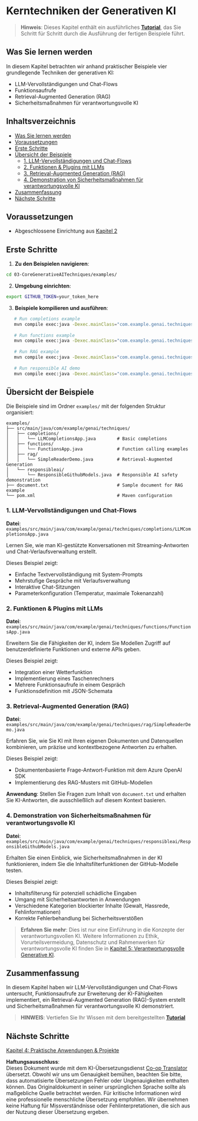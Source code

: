 <!--
CO_OP_TRANSLATOR_METADATA:
{
  "original_hash": "0a27b17f64f598a80b72d93b98b7ed04",
  "translation_date": "2025-07-21T15:18:09+00:00",
  "source_file": "03-CoreGenerativeAITechniques/README.md",
  "language_code": "de"
}
-->
# Kerntechniken der Generativen KI

>**Hinweis**: Dieses Kapitel enthält ein ausführliches [**Tutorial**](./TUTORIAL.md), das Sie Schritt für Schritt durch die Ausführung der fertigen Beispiele führt.

## Was Sie lernen werden
In diesem Kapitel betrachten wir anhand praktischer Beispiele vier grundlegende Techniken der generativen KI:
- LLM-Vervollständigungen und Chat-Flows
- Funktionsaufrufe
- Retrieval-Augmented Generation (RAG)
- Sicherheitsmaßnahmen für verantwortungsvolle KI

## Inhaltsverzeichnis

- [Was Sie lernen werden](../../../03-CoreGenerativeAITechniques)
- [Voraussetzungen](../../../03-CoreGenerativeAITechniques)
- [Erste Schritte](../../../03-CoreGenerativeAITechniques)
- [Übersicht der Beispiele](../../../03-CoreGenerativeAITechniques)
  - [1. LLM-Vervollständigungen und Chat-Flows](../../../03-CoreGenerativeAITechniques)
  - [2. Funktionen & Plugins mit LLMs](../../../03-CoreGenerativeAITechniques)
  - [3. Retrieval-Augmented Generation (RAG)](../../../03-CoreGenerativeAITechniques)
  - [4. Demonstration von Sicherheitsmaßnahmen für verantwortungsvolle KI](../../../03-CoreGenerativeAITechniques)
- [Zusammenfassung](../../../03-CoreGenerativeAITechniques)
- [Nächste Schritte](../../../03-CoreGenerativeAITechniques)

## Voraussetzungen

- Abgeschlossene Einrichtung aus [Kapitel 2](../../../02-SetupDevEnvironment)

## Erste Schritte

1. **Zu den Beispielen navigieren**: 
```bash
cd 03-CoreGenerativeAITechniques/examples/
```
2. **Umgebung einrichten**: 
```bash
export GITHUB_TOKEN=your_token_here
```
3. **Beispiele kompilieren und ausführen**:
```bash
   # Run completions example
   mvn compile exec:java -Dexec.mainClass="com.example.genai.techniques.completions.LLMCompletionsApp"
   
   # Run functions example  
   mvn compile exec:java -Dexec.mainClass="com.example.genai.techniques.functions.FunctionsApp"
   
   # Run RAG example
   mvn compile exec:java -Dexec.mainClass="com.example.genai.techniques.rag.SimpleReaderDemo"
   
   # Run responsible AI demo
   mvn compile exec:java -Dexec.mainClass="com.example.genai.techniques.responsibleai.ResponsibleGithubModels"
   ```

## Übersicht der Beispiele

Die Beispiele sind im Ordner `examples/` mit der folgenden Struktur organisiert:

```
examples/
├── src/main/java/com/example/genai/techniques/
│   ├── completions/
│   │   └── LLMCompletionsApp.java        # Basic completions 
│   ├── functions/
│   │   └── FunctionsApp.java             # Function calling examples
│   ├── rag/
│   │   └── SimpleReaderDemo.java         # Retrieval-Augmented Generation
│   └── responsibleai/
│       └── ResponsibleGithubModels.java  # Responsible AI safety demonstration
├── document.txt                          # Sample document for RAG example
└── pom.xml                               # Maven configuration
```

### 1. LLM-Vervollständigungen und Chat-Flows
**Datei**: `examples/src/main/java/com/example/genai/techniques/completions/LLMCompletionsApp.java`

Lernen Sie, wie man KI-gestützte Konversationen mit Streaming-Antworten und Chat-Verlaufsverwaltung erstellt.

Dieses Beispiel zeigt:
- Einfache Textvervollständigung mit System-Prompts
- Mehrstufige Gespräche mit Verlaufsverwaltung
- Interaktive Chat-Sitzungen
- Parameterkonfiguration (Temperatur, maximale Tokenanzahl)

### 2. Funktionen & Plugins mit LLMs
**Datei**: `examples/src/main/java/com/example/genai/techniques/functions/FunctionsApp.java`

Erweitern Sie die Fähigkeiten der KI, indem Sie Modellen Zugriff auf benutzerdefinierte Funktionen und externe APIs geben.

Dieses Beispiel zeigt:
- Integration einer Wetterfunktion
- Implementierung eines Taschenrechners
- Mehrere Funktionsaufrufe in einem Gespräch
- Funktionsdefinition mit JSON-Schemata

### 3. Retrieval-Augmented Generation (RAG)
**Datei**: `examples/src/main/java/com/example/genai/techniques/rag/SimpleReaderDemo.java`

Erfahren Sie, wie Sie KI mit Ihren eigenen Dokumenten und Datenquellen kombinieren, um präzise und kontextbezogene Antworten zu erhalten.

Dieses Beispiel zeigt:
- Dokumentenbasierte Frage-Antwort-Funktion mit dem Azure OpenAI SDK
- Implementierung des RAG-Musters mit GitHub-Modellen

**Anwendung**: Stellen Sie Fragen zum Inhalt von `document.txt` und erhalten Sie KI-Antworten, die ausschließlich auf diesem Kontext basieren.

### 4. Demonstration von Sicherheitsmaßnahmen für verantwortungsvolle KI
**Datei**: `examples/src/main/java/com/example/genai/techniques/responsibleai/ResponsibleGithubModels.java`

Erhalten Sie einen Einblick, wie Sicherheitsmaßnahmen in der KI funktionieren, indem Sie die Inhaltsfilterfunktionen der GitHub-Modelle testen.

Dieses Beispiel zeigt:
- Inhaltsfilterung für potenziell schädliche Eingaben
- Umgang mit Sicherheitsantworten in Anwendungen
- Verschiedene Kategorien blockierter Inhalte (Gewalt, Hassrede, Fehlinformationen)
- Korrekte Fehlerbehandlung bei Sicherheitsverstößen

> **Erfahren Sie mehr**: Dies ist nur eine Einführung in die Konzepte der verantwortungsvollen KI. Weitere Informationen zu Ethik, Vorurteilsvermeidung, Datenschutz und Rahmenwerken für verantwortungsvolle KI finden Sie in [Kapitel 5: Verantwortungsvolle Generative KI](../05-ResponsibleGenAI/README.md).

## Zusammenfassung

In diesem Kapitel haben wir LLM-Vervollständigungen und Chat-Flows untersucht, Funktionsaufrufe zur Erweiterung der KI-Fähigkeiten implementiert, ein Retrieval-Augmented Generation (RAG)-System erstellt und Sicherheitsmaßnahmen für verantwortungsvolle KI demonstriert.

> **HINWEIS**: Vertiefen Sie Ihr Wissen mit dem bereitgestellten [**Tutorial**](./TUTORIAL.md)

## Nächste Schritte

[Kapitel 4: Praktische Anwendungen & Projekte](../04-PracticalSamples/README.md)

**Haftungsausschluss**:  
Dieses Dokument wurde mit dem KI-Übersetzungsdienst [Co-op Translator](https://github.com/Azure/co-op-translator) übersetzt. Obwohl wir uns um Genauigkeit bemühen, beachten Sie bitte, dass automatisierte Übersetzungen Fehler oder Ungenauigkeiten enthalten können. Das Originaldokument in seiner ursprünglichen Sprache sollte als maßgebliche Quelle betrachtet werden. Für kritische Informationen wird eine professionelle menschliche Übersetzung empfohlen. Wir übernehmen keine Haftung für Missverständnisse oder Fehlinterpretationen, die sich aus der Nutzung dieser Übersetzung ergeben.